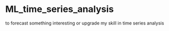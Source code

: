 # ML_time_series_analysis
to forecast something interesting or upgrade my skill in time series analysis
